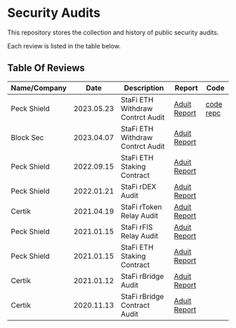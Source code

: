 # Security Audits

This repository stores the collection and history of public security audits.

Each review is listed in the table below.

## Table Of Reviews

| Name/Company | Date | Description | Report | Code |
| ------------ | ---- | ----------- | ------ | ----- |
| Peck Shield | 2023.05.23 | StaFi ETH Withdraw Contrct Audit | [Aduit Report](/aduits/202305_PeckShield_StaFi-ETHWithdraw) | [code repc]() |
| Block Sec | 2023.04.07 | StaFi ETH Withdraw Contrct Audit | [Aduit Report](/audits/202304_BlockSec_StaFi-ETHWithdraw) | 
| Peck Shield | 2022.09.15 | StaFi ETH Staking Contract | [Aduit Report](/audits/202201_PeckShield_StaFi-ETH2Staking) |
| Peck Shield | 2022.01.21 | StaFi rDEX Audit | [Aduit Report](/audits/202201_PeckShield_StaFi-rDEX) | 
| Certik | 2021.04.19 | StaFi rToken Relay Audit | [Aduit Report](/audits/202104_Certik_StaFi-rTokenRelay) | 
| Peck Shield | 2021.01.15 | StaFi rFIS Relay Audit | [Aduit Report](/audits/202101_PeckShield_StaFi-rFIS) | 
| Peck Shield | 2021.01.15 | StaFi ETH Staking Contract | [Aduit Report](/audits/202101_PeckShield_ETHStaking) | 
| Certik | 2021.01.12 | StaFi rBridge Audit | [Aduit Report](/audits/202101_Certik_StaFi-rBridge) | 
| Certik | 2020.11.13 | StaFi rBridge Contract Audit | [Aduit Report](/audits/202011_Certik_StaFi-rBridge) | 